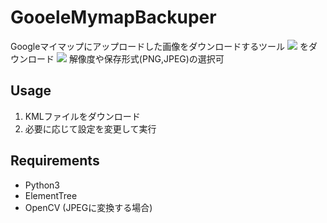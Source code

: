 # GooeleMymapBackuper

Googleマイマップにアップロードした画像をダウンロードするツール
![](https://cdn-ak.f.st-hatena.com/images/fotolife/V/V3B4/20211012/20211012171135.png)
をダウンロード
![](https://cdn-ak.f.st-hatena.com/images/fotolife/V/V3B4/20211012/20211012171552.png)
解像度や保存形式(PNG,JPEG)の選択可

## Usage
1. KMLファイルをダウンロード
2. 必要に応じて設定を変更して実行

## Requirements
- Python3
- ElementTree
- OpenCV (JPEGに変換する場合)
